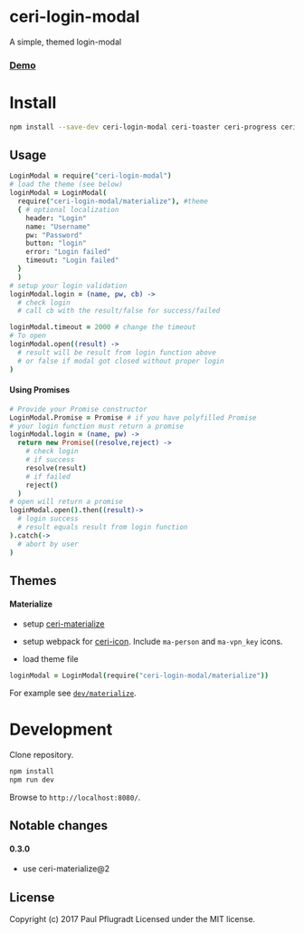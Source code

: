 # ceri-login-modal

A simple, themed login-modal

### [Demo](https://ceri-widgets.github.io/ceri-login-modal)


# Install

```sh
npm install --save-dev ceri-login-modal ceri-toaster ceri-progress ceri-modal ceri-icon
```
## Usage

```coffee
LoginModal = require("ceri-login-modal")
# load the theme (see below)
loginModal = LoginModal(
  require("ceri-login-modal/materialize"), #theme
  { # optional localization
    header: "Login"
    name: "Username"
    pw: "Password"
    button: "login"
    error: "Login failed"
    timeout: "Login failed"
  }
  )
# setup your login validation
loginModal.login = (name, pw, cb) ->
  # check login
  # call cb with the result/false for success/failed

loginModal.timeout = 2000 # change the timeout
# To open
loginModal.open((result) ->
  # result will be result from login function above
  # or false if modal got closed without proper login
)
```

#### Using Promises
```coffee
# Provide your Promise constructor
LoginModal.Promise = Promise # if you have polyfilled Promise
# your login function must return a promise
loginModal.login = (name, pw) ->
  return new Promise((resolve,reject) ->
    # check login
    # if success
    resolve(result)
    # if failed
    reject()
  )
# open will return a promise
loginModal.open().then((result)->
  # login success
  # result equals result from login function
).catch(->
  # abort by user
)
```

## Themes
#### Materialize
- setup [ceri-materialize](https://github.com/ceri-comps/ceri-materialize)

- setup webpack for [ceri-icon](https://github.com/ceri-comps/ceri-icon). Include `ma-person` and `ma-vpn_key` icons.

- load theme file
```coffee
loginModal = LoginModal(require("ceri-login-modal/materialize"))
```

For example see [`dev/materialize`](dev/materialize.coffee).

# Development
Clone repository.
```sh
npm install
npm run dev
```
Browse to `http://localhost:8080/`.
## Notable changes
#### 0.3.0
- use ceri-materialize@2
## License
Copyright (c) 2017 Paul Pflugradt
Licensed under the MIT license.
